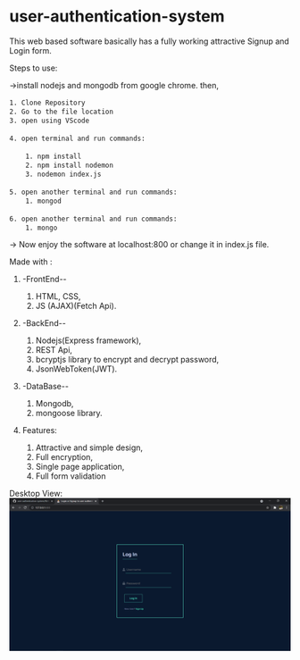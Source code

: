 # user-authentication-system
This web based software basically has a fully working attractive Signup and Login form.

Steps to use:

->install nodejs and mongodb from google chrome.
then,

    1. Clone Repository
    2. Go to the file location
    3. open using VScode

    4. open terminal and run commands:

        1. npm install
        2. npm install nodemon
        3. nodemon index.js
    
    5. open another terminal and run commands:
        1. mongod
    
    6. open another terminal and run commands:
        1. mongo
-> Now enjoy the software at localhost:800 or change it in index.js file.

Made with :
1. -FrontEnd--
    1. HTML, CSS, 
    2. JS (AJAX)(Fetch Api).

2. -BackEnd--
    1. Nodejs(Express framework),
    2. REST Api,
    3. bcryptjs library to encrypt and decrypt password,
    4. JsonWebToken(JWT).

3. -DataBase--
    1. Mongodb,
    2. mongoose library.

4. Features:
    1. Attractive and simple design,
    2. Full encryption,
    3. Single page application,
    4. Full form validation


Desktop View:
![alt text](https://github.com/milanpatel1604/user-authentication-system/blob/master/desktopview.png)
